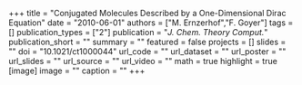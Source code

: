 +++
title = "Conjugated Molecules Described by a One-Dimensional Dirac Equation"
date = "2010-06-01"
authors = ["M. Ernzerhof","F. Goyer"]
tags = []
publication_types = ["2"]
publication = "_J. Chem. Theory Comput._"
publication_short = ""
summary = ""
featured = false
projects = []
slides = ""
doi = "10.1021/ct1000044"
url_code = ""
url_dataset = ""
url_poster = ""
url_slides = ""
url_source = ""
url_video = ""
math = true
highlight = true
[image]
image = ""
caption = ""
+++

